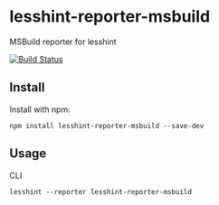 # lesshint-reporter-msbuild
MSBuild reporter for lesshint

[![Build Status](https://travis-ci.org/csnate/lesshint-reporter-msbuild.svg?branch=master)](https://travis-ci.org/csnate/lesshint-reporter-msbuild)

## Install

Install with npm:

    npm install lesshint-reporter-msbuild --save-dev

## Usage

CLI

    lesshint --reporter lesshint-reporter-msbuild
